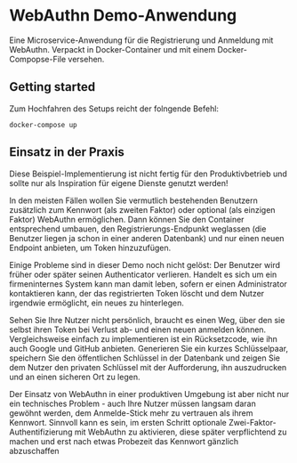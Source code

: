 # WebAuthn Demo-Anwendung

Eine Microservice-Anwendung für die Registrierung und Anmeldung mit WebAuthn. Verpackt in Docker-Container und mit einem Docker-Compopse-File versehen.

## Getting started

Zum Hochfahren des Setups reicht der folngende Befehl:

```
docker-compose up
```

## Einsatz in der Praxis

Diese Beispiel-Implementierung ist nicht fertig für den Produktivbetrieb und sollte nur als Inspiration für eigene Dienste genutzt werden!

In den meisten Fällen wollen Sie vermutlich bestehenden Benutzern zusätzlich zum Kennwort (als zweiten Faktor) oder optional (als einzigen Faktor) WebAuthn ermöglichen. Dann können Sie den Container entsprechend umbauen, den Registrierungs-Endpunkt weglassen (die Benutzer liegen ja schon in einer anderen Datenbank) und nur einen neuen Endpoint anbieten, um Token hinzuzufügen.

Einige Probleme sind in dieser Demo noch nicht gelöst: Der Benutzer wird früher oder später seinen Authenticator verlieren. Handelt es sich um ein firmeninternes System kann man damit leben, sofern er einen Administrator kontaktieren kann, der das registrierten Token löscht und dem Nutzer irgendwie ermöglicht, ein neues zu hinterlegen.

Sehen Sie Ihre Nutzer nicht persönlich, braucht es einen Weg, über den sie selbst ihren Token bei Verlust ab- und einen neuen anmelden können. Vergleichsweise einfach zu implementieren ist ein Rücksetzcode, wie ihn auch Google und GitHub anbieten. Generieren Sie ein kurzes Schlüsselpaar, speichern Sie den öffentlichen Schlüssel in der Datenbank und zeigen Sie dem Nutzer den privaten Schlüssel mit der Aufforderung, ihn auszudrucken und an einen sicheren Ort zu legen.

Der Einsatz von WebAuthn in einer produktiven Umgebung ist aber nicht nur ein technisches Problem - auch Ihre Nutzer müssen langsam daran gewöhnt werden, dem Anmelde-Stick mehr zu vertrauen als ihrem Kennwort. Sinnvoll kann es sein, im ersten Schritt optionale Zwei-Faktor-Authentifizierung mit WebAuthn zu aktivieren, diese später verpflichtend zu machen und erst nach etwas Probezeit das Kennwort gänzlich abzuschaffen
